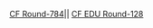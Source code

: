 [CF Round-784](https://codeforces.com/contest/1669)||
[CF EDU Round-128](https://codeforces.com/contest/1680)
